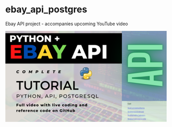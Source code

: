 # ebay_api_postgres
Ebay API project - accompanies upcoming YouTube video

![](https://github.com/RGGH/Misc/blob/master/ebayapi.png)
